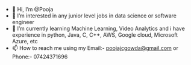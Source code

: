 - 👋 Hi, I’m @Pooja
- 👀 I’m interested in any junior level jobs in data science or software engineer
- 🌱 I’m currently learning Machine Learning, Video Analytics and i have experience in python, Java, C, C++, AWS, Google cloud, Microsoft Azure, etc
- 📫 How to reach me using my Email:- poojajcgowda@gmail.com or Phone:- 07424371696

<!---
PoojaJamathi/PoojaJamathi is a ✨ special ✨ repository because its `README.md` (this file) appears on your GitHub profile.
You can click the Preview link to take a look at your changes.
--->
